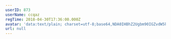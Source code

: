 ```yaml
---
userID: 873
userName: ccqaz
regTime: 2018-04-30T17:36:00.000Z
avatar: 'data:text/plain; charset=utf-8;base64,NDA0IHBhZ2Ugbm90IGZvdW5kCg=='
url: null
---
```



